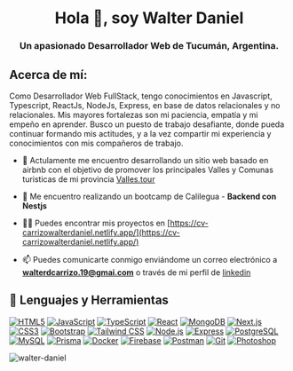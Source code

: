 <h1 align="center">Hola 👋, soy Walter Daniel</h1>
<h3 align="center">Un apasionado Desarrollador Web de Tucumán, Argentina.</h3>



## Acerca de mí:
Como Desarrollador Web FullStack, tengo conocimientos en Javascript, Typescript, ReactJs, NodeJs, Express, en base de datos relacionales y no relacionales. Mis mayores fortalezas son mi paciencia, empatía y mi empeño en aprender. Busco un puesto de trabajo desafiante, donde pueda continuar formando mis actitudes, y a la vez compartir mi experiencia y conocimientos con mis compañeros de trabajo.

- 🔭 Actulamente me encuentro desarrollando un sitio web basado en airbnb con el objetivo de promover los principales Valles y Comunas turisticas de mi provincia [Valles.tour](https://github.com/Walter-Daniel/real-estate) 

- 🌱 Me encuentro realizando un bootcamp de Calilegua - **Backend con Nestjs**

- 👨‍💻 Puedes encontrar mis proyectos en [https://cv-carrizowalterdaniel.netlify.app/](https://cv-carrizowalterdaniel.netlify.app/)

- 📫 Puedes comunicarte conmigo enviándome un correo electrónico a **walterdcarrizo.19@gmai.com** o través de mi perfil de [linkedin](https://linkedin.com/in/walter-daniel-carrizo/)


## 💼 Lenguajes y Herramientas


[![HTML5](https://img.shields.io/badge/HTML5-E34F26?style=for-the-badge&logo=html5&logoColor=white)](https://www.w3.org/html/)
[![JavaScript](https://img.shields.io/badge/JavaScript-F7DF1E?style=for-the-badge&logo=javascript&logoColor=black)](https://developer.mozilla.org/en-US/docs/Web/JavaScript)
[![TypeScript](https://img.shields.io/badge/TypeScript-007ACC?style=for-the-badge&logo=typescript&logoColor=white)](https://www.typescriptlang.org/)
[![React](https://img.shields.io/badge/React-20232A?style=for-the-badge&logo=react&logoColor=61DAFB)](https://reactjs.org/)
[![MongoDB](https://img.shields.io/badge/MongoDB-47A248?style=for-the-badge&logo=mongodb&logoColor=white)](https://www.mongodb.com/)
[![Next.js](https://img.shields.io/badge/Next.js-000000?style=for-the-badge&logo=nextdotjs&logoColor=white)](https://nextjs.org/)
[![CSS3](https://img.shields.io/badge/CSS3-1572B6?style=for-the-badge&logo=css3&logoColor=white)](https://www.w3schools.com/css/)
[![Bootstrap](https://img.shields.io/badge/Bootstrap-563D7C?style=for-the-badge&logo=bootstrap&logoColor=white)](https://getbootstrap.com/)
[![Tailwind CSS](https://img.shields.io/badge/Tailwind_CSS-38B2AC?style=for-the-badge&logo=tailwind-css&logoColor=white)](https://tailwindcss.com/)
[![Node.js](https://img.shields.io/badge/Node.js-43853D?style=for-the-badge&logo=node-dot-js&logoColor=white)](https://nodejs.org)
[![Express](https://img.shields.io/badge/Express-000000?style=for-the-badge&logo=express&logoColor=white)](https://expressjs.com/)
[![PostgreSQL](https://img.shields.io/badge/PostgreSQL-336791?style=for-the-badge&logo=postgresql&logoColor=white)](https://www.postgresql.org/)
[![MySQL](https://img.shields.io/badge/MySQL-4479A1?style=for-the-badge&logo=mysql&logoColor=white)](https://www.mysql.com/)
[![Prisma](https://img.shields.io/badge/Prisma-2D3748?style=for-the-badge&logo=prisma&logoColor=white)](https://www.prisma.io/)
[![Docker](https://img.shields.io/badge/Docker-2496ED?style=for-the-badge&logo=docker&logoColor=white)](https://www.docker.com/)
[![Firebase](https://img.shields.io/badge/Firebase-FFCA28?style=for-the-badge&logo=firebase&logoColor=black)](https://firebase.google.com/)
[![Postman](https://img.shields.io/badge/Postman-FF6C37?style=for-the-badge&logo=postman&logoColor=white)](https://postman.com)
[![Git](https://img.shields.io/badge/Git-F05032?style=for-the-badge&logo=git&logoColor=white)](https://git-scm.com/)
[![Photoshop](https://img.shields.io/badge/Adobe%20Photoshop-31A8FF?style=for-the-badge&logo=adobe-photoshop&logoColor=white)](https://www.photoshop.com/en)




<p><img align="center" src="https://github-readme-stats.vercel.app/api/top-langs?username=walter-daniel&show_icons=true&locale=en&layout=compact" alt="walter-daniel" /></p>


<!--
**Walter-Daniel/walter-daniel** is a ✨ _special_ ✨ repository because its `README.md` (this file) appears on your GitHub profile.

Here are some ideas to get you started:

- 🔭 I’m currently working on ...
- 🌱 I’m currently learning ...
- 👯 I’m looking to collaborate on ...
- 🤔 I’m looking for help with ...
- 💬 Ask me about ...
- 📫 How to reach me: ...
- 😄 Pronouns: ...
- ⚡ Fun fact: ...
-->
